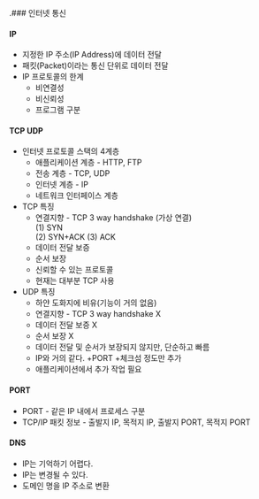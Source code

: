 .### 인터넷 통신
#### IP
* 지정한 IP 주소(IP Address)에 데이터 전달
* 패킷(Packet)이라는 통신 단위로 데이터 전달
* IP 프로토콜의 한계
  * 비연결성
  * 비신뢰성
  * 프로그램 구분
#### TCP UDP
* 인터넷 프로토콜 스택의 4계층
  * 애플리케이션 계층 - HTTP, FTP
  * 전송 계층 - TCP, UDP
  * 인터넷 계층 - IP
  * 네트워크 인터페이스 계층
* TCP 특징
  * 연결지향 - TCP 3 way handshake (가상 연결)  
    (1) SYN  
    (2) SYN+ACK
    (3) ACK
  * 데이터 전달 보증
  * 순서 보장
  * 신뢰할 수 있는 프로토콜
  * 현재는 대부분 TCP 사용
* UDP 특징
  * 하얀 도화지에 비유(기능이 거의 없음)
  * 연결지향 - TCP 3 way handshake X
  * 데이터 전달 보증 X
  * 순서 보장 X
  * 데이터 전달 및 순서가 보장되지 않지만, 단순하고 빠름
  * IP와 거의 같다. +PORT +체크섬 정도만 추가
  * 애플리케이션에서 추가 작업 필요
#### PORT
* PORT - 같은 IP 내에서 프로세스 구분
* TCP/IP 패킷 정보 - 출발지 IP, 목적지 IP, 출발지 PORT, 목적지 PORT
#### DNS
* IP는 기억하기 어렵다.
* IP는 변경될 수 있다.
* 도메인 명을 IP 주소로 변환
